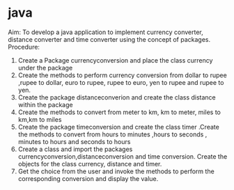# java
Aim:
To develop a java application to implement currency converter, distance converter and time converter using the concept of packages.
Procedure:
1.	Create a Package currencyconversion and place the class currency under the package
2.	Create the methods to perform currency conversion from dollar to rupee ,rupee to dollar, euro to rupee,  rupee to euro, yen to rupee and rupee to yen.
3.	Create the package distanceconverion and create the class distance within the package
4.	Create the methods to convert from meter to km, km to meter, miles to km,km to miles
5.	Create the package timeconversion and create the class timer .Create the methods to convert from hours to minutes ,hours to seconds , minutes to hours and seconds to hours
6.	Create a class and  import the packages currencyconversion,distanceconversion and time conversion. Create the objects for the class currency, distance and timer.
7.	Get the choice from the user and invoke the methods to perform the corresponding conversion and display the value.
